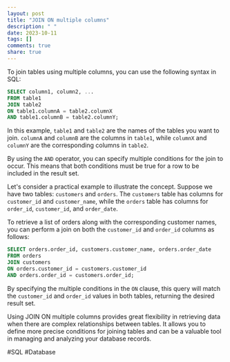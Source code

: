 ```yaml
---
layout: post
title: "JOIN ON multiple columns"
description: " "
date: 2023-10-11
tags: []
comments: true
share: true
---
```


To join tables using multiple columns, you can use the following syntax in SQL:

```sql
SELECT column1, column2, ...
FROM table1
JOIN table2
ON table1.columnA = table2.columnX
AND table1.columnB = table2.columnY;
```

In this example, `table1` and `table2` are the names of the tables you want to join. `columnA` and `columnB` are the columns in `table1`, while `columnX` and `columnY` are the corresponding columns in `table2`.

By using the `AND` operator, you can specify multiple conditions for the join to occur. This means that both conditions must be true for a row to be included in the result set.

Let's consider a practical example to illustrate the concept. Suppose we have two tables: `customers` and `orders`. The `customers` table has columns for `customer_id` and `customer_name`, while the `orders` table has columns for `order_id`, `customer_id`, and `order_date`.

To retrieve a list of orders along with the corresponding customer names, you can perform a join on both the `customer_id` and `order_id` columns as follows:

```sql
SELECT orders.order_id, customers.customer_name, orders.order_date
FROM orders
JOIN customers
ON orders.customer_id = customers.customer_id
AND orders.order_id = customers.order_id;
```

By specifying the multiple conditions in the `ON` clause, this query will match the `customer_id` and `order_id` values in both tables, returning the desired result set.

Using JOIN ON multiple columns provides great flexibility in retrieving data when there are complex relationships between tables. It allows you to define more precise conditions for joining tables and can be a valuable tool in managing and analyzing your database records.

#SQL #Database